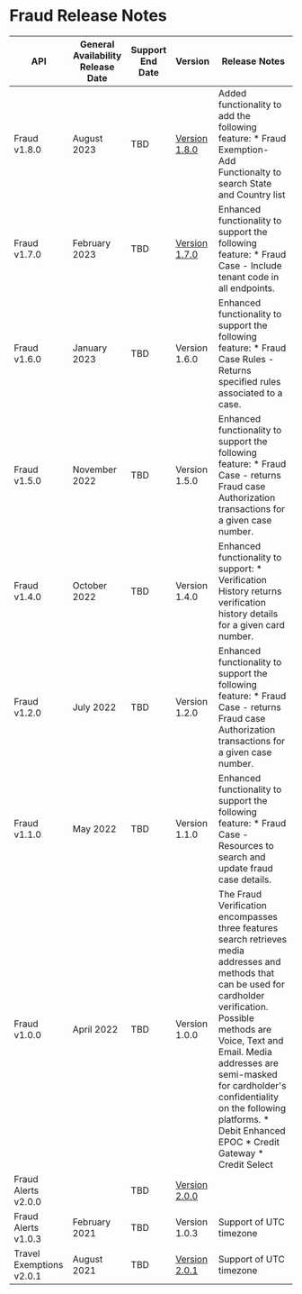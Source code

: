# Fraud Release Notes
| API                      | General Availability Release Date | Support End Date | Version       | Release Notes                                                                                                                                                                                                                                                                                                                                |
|--------------------------|-----------------------------------|------------------|---------------|----------------------------------------------------------------------------------------------------------------------------------------------------------------------------------------------------------------------------------------------------------------------------------------------------------------------------------------------|
| Fraud v1.8.0             | August 2023                       | TBD              | [Version 1.8.0](../api/?type=post&path=/v1/cases/transactions&version=api) | Added functionality to add the following feature: * Fraud Exemption- Add Functionalty to search State and Country list                                                                                                                                                                                                                       |
| Fraud v1.7.0             | February 2023                     | TBD              | [Version 1.7.0](../api/?type=post&path=/v1/cases/transactions&version=api-previous) | Enhanced functionality to support the following feature: * Fraud Case - Include tenant code in all endpoints.                                                                                                                                                                                                                                |
| Fraud v1.6.0             | January 2023                      | TBD              | Version 1.6.0 | Enhanced functionality to support the following feature: * Fraud Case Rules - Returns specified rules associated to a case.                                                                                                                                                                                                                  |
| Fraud v1.5.0             | November 2022                     | TBD              | Version 1.5.0 | Enhanced functionality to support the following feature: * Fraud Case - returns Fraud case Authorization transactions for a given case number.                                                                                                                                                                                               |
| Fraud v1.4.0             | October 2022                      | TBD              | Version 1.4.0 | Enhanced functionality to support: * Verification History returns verification history details for a given card number.                                                                                                                                                                                                                      |
| Fraud v1.2.0             | July 2022                         | TBD              | Version 1.2.0 | Enhanced functionality to support the following feature: * Fraud Case - returns Fraud case Authorization transactions for a given case number.                                                                                                                                                                                               |
| Fraud v1.1.0             | May 2022                          | TBD              | Version 1.1.0 | Enhanced functionality to support the following feature: * Fraud Case - Resources to search and update fraud case details.                                                                                                                                                                                                                   |
| Fraud v1.0.0             | April 2022                        | TBD              | Version 1.0.0 | The Fraud Verification encompasses three features search retrieves media addresses and methods that can be used for cardholder verification. Possible methods are Voice, Text and Email. Media addresses are semi-masked for cardholder's confidentiality on the following platforms. * Debit Enhanced EPOC * Credit Gateway * Credit Select |
| Fraud Alerts v2.0.0      |                                   | TBD              | [Version 2.0.0](../api/?type=post&path=/v1/caseClose&version=api) |                                                                                                                                                                                                                                                                                                                                              |
| Fraud Alerts v1.0.3      | February 2021                     | TBD              | Version 1.0.3 | Support of UTC timezone                                                                                                                                                                                                                                                                                                                      |
| Travel Exemptions v2.0.1 | August 2021                       | TBD              | [Version 2.0.1](../api/?type=post&path=/v1/exemptions&version=api) | Support of UTC timezone                                                                                                                                                                                                                                                                                                                      |
